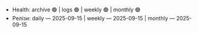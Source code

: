 - Health: archive 🟢 | logs 🟢 | weekly 🟢 | monthly 🟢
- Релізи: daily — 2025-09-15 | weekly — 2025-09-15 | monthly — 2025-09-15

